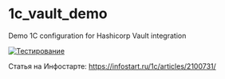 # 1c_vault_demo
Demo 1C configuration for Hashicorp Vault integration

[![Тестирование](https://infostart.ru/bitrix/templates/sandbox_empty/assets/tpl/abo/img/logo.svg)](https://infostart.ru)

Статья на Инфостарте: https://infostart.ru/1c/articles/2100731/
